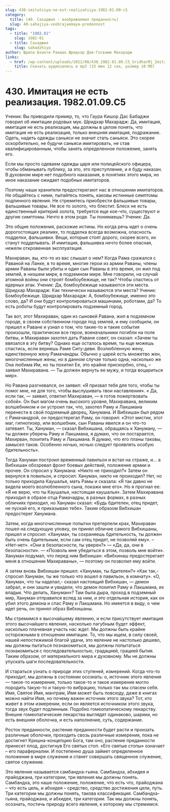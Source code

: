 ```yaml
---
slug: 430-imitatsiya-ne-est-realizatsiya-1982-01-09-c5
category:
  title: (40. Сахаджия - воображаемая преданность)
  slug: 40-sahajiya-voobrajaemaya-predannost
tags:
  - title: "1982.01"
    slug: 1982-01
  - title: Сахаджия
    slug: sahadzhiya
author: Шрила Бхакти Ракшак Шридхар Дев-Госвами Махарадж
links:
  - href: /wp-content/uploads/2012/08/430_1982.01.09.C5_SridharMj_Imitaciya_ne_est_realizaciya.mp3
    title: Скачать аудиозапись в mp3 (15 мин 12 сек, размер 10 Мб)
---
```


# 430. Имитация не есть реализация. 1982.01.09.C5

Ученик: Вы приводили пример, то, что Гаура Кишор Дас Бабаджи говорил об имитации родовых мук. Шридхар Махарадж: Да, имитация, имитация не есть реализация, мы должны в целом понять, что имитация не есть реализация, только внешняя имитация, подражание. Одеть, надеть одежды саньяси не значит стать саньяси. Это скорее оскорбительно, не будучи саньяси имитировать, не став квалифицированным, чтобы занять определенное положение, занять его.

Если мы просто одеваем одежды царя или полицейского офицера, чтобы обманывать публику, за это, это преступление, и я буду наказан. В духовном мире нет подобного наказания, в понятиях этого мира, но иное наказание ожидает подобных имитаторов.

Поэтому наши хранители предостерегают нас в отношении имитаторов. Не общайтесь с ними, пытайтесь понять, каковы истинные симптомы подлинного явления. Не стремитесь приобрести фальшивые товары, фальшивые товары. Не все то золото, что блестит. Блеск не есть единственный критерий золота, требуется еще кое-что, существуют и другие симптомы. Нечто в этом роде. Ты понимаешь? Ученик: Да.

Это общие положения, расхожие истины. Но когда речь идет о очень дорогостоящих реалиях, то подделка всегда возможна, опасность подделки, фальшивки. Вещи, которые стоят дорого, скорее всего, их станут подделывать. И имитация, фальшивка нечто более опасная, нежели откровенная эксплуатация.

Махираван, вы, кто-то из вас слышал о нем? Когда Рама сражался с Раваной на Ланке, в то время, многие герои из армии Раваны, члены армии Раваны были убиты и один сын Раваны в это время, он жил под землей, в низшем мире, в подземном мире. Мне говорили, на случай атомной войны они строят бомбоубежище, не так? Чтобы спастись от ядерных атак. Ученик: Да, бомбоубежище называются эти места. Шридхар Махарадж: Как технически называются эти места? Ученик: Бомбоубежище. Шридхар Махарадж: А, бомбоубежище, именно это слово, да? И они будут контролироваться машинами, роботами, да? То есть роботы будут контролировать подземный город.

Так вот, этот Махираван, один из сыновей Равана, жил в подземном городе, в своем собственном городе под землей, и ему сообщили, он пришел к Раване и узнал о том, что такие-то и такие события произошли, практически все герои, военачальники погибли на поле битвы, и Махираван захотел дать Раване совет, он сказал: «Зачем ты ввязался в эту битву? Однако еще осталось время, ты еще можешь спастись, если вернешь Раме Ситу-деви. Возлюбленную жену, единственную жену Рамачандры. Обычно у царей есть множетво жен, многочисленные жены, но в данном случае только одна, насколько же Она любима Им, но ты похитил Ее, это крайне прискорбно, отец, – заявил Махиравана. — Ты должен вернуть ее мужу, и тогда воцариться мир».

Но Равана разгневался, он заявил: «Я призвал тебя для того, чтобы ты помог мне, не для того, чтобы выслушивать твои наставления». « Да, если так, — заявил, ответил Махираван, — я готов пожертвовать собой». Он был магом очень высокого уровня, Махиравана, великим волшебником и он устроил так, что, захотел Раму и Лакшмана перенести в свой подземный дворец, Ханумана. И Вибхишан был рядом с Рамачандрой, он предостерегал Раму, он говорил: «Этот мистик, этот маг, гипнотизер, или волшебник, сын Раваны явился и он что-то затевает. Ты, Хануман, — сказал Вибхишана, обращаясь к Хануману, — ты должен уберечь Раму и Лакшмана, я думаю, что он постарается, Махирван, похитить Раму и Лакшмана. Я думаю, что его планы таковы, замысел таков. Особенно ночью, ночью следует проявлять особую бдительность».

Тогда Хануман построил временный павильон и встал на страже, и… а Вибхишан обозревал фронт боевых действий, положение армии и прочее. Он спросил у Ханумана: «Никто не приходил?» Затем он вернулся в повильон, и спросил: Хануман, никто не проиходил? Нет, но только приходила Каушалья, мать Рамы и сказала: «Я так давно не видела моего возлюбленного сына, покажи мне его». Но я прогнал ее: «Я не верю, что ты Каушалья, настоящая каушалья». Затем Махиравана приходил в образе отца Рамачадры, в разных формах, в разных обличиях приходил, но Хануман сказал: «Будь бдителен, отец придет, не пускай его, я приказываю тебе». Таким образом Вибхишан предостерег Ханумана.

Затем, когда многочисленные попытки претерпели крах, Махираван пошел на следующую уловку, он принял обличие самого Вибхишаны, пришел и спросил: «Хануман, ты сохраняешь бдительность, ты должен быть очень бдительным, если сам отец придет, не позволяй ему». – «Нет-нет». «Они в безопасности, ты уверен?» — «Да, да, они в безопасности». — «Позволь мне убедиться в этом, позволь мне войти». Хануман подумал, что перед ним Вибхишан: «Вибхинаш предостерегает меня в отношении Махираваны», — поэтому он позволил ему войти.

А затем вновь Вибхишан пришел: «Хануман, ты бдителен?» «Как так,- спросил Хануман, ты же только что вошел в павильон, в комнату». «О, Хануман, что ты наделал,- сказал настоящий Вибхишан, — демон забрал, и они зашли и увидели, что демон похитил Раму и Лакшмана, их владык. Что делать, Хануман»? Там была дыра, проход в подземный мир, Хануман отправился вслед за ним, и это отдельная история, как он убил этого демона и спас Раму и Лакшмана. Но имеется в виду, о чем идет речь, он принял образ Вибхишаны.

Мы стремимся к высочайшему явлению, и если присутствует имитация этого высочайшего явления, насколько пагубным будет эффект, насколько плачевная участь нас ждет. Мы должны быть крайне осторожными в отношении имитации. То, что мы ищем, в силу своей, нашей непостижимой благой удачи, это явление не настолько дешево, мы должны пытаться познакомиться, мы должны попытаться познакомиться с последовательностью, градацией, грацией бытия. Таким образом, от материального мира к духовному. Мы не должны упускать шаги последовательности.

И стараться узнать о природе этих ступеней, измерений. Когда что-то приходит, мы должны в состоянии осознать: о, источник этого явления — такое-то измерение, только такое-то и такое измерение могло породить такую-то и такую-то вибрацию, только так мы спасем себя. Имя, Святое Имя, мантрам, Имя может быть повсюду, даже в книгах можно найти Имя, но почему важен источник этого звука? Тот, кто живет в этом измерении, если он является источником этого звука, тогда звук будет подлинным. Подобно гомеопатическому лекарству. Внешне гомеопатические лекарства выглядят одинаково, шарики, но есть внешняя оболочка, и есть наполнение, суть, содержание.

Росток преданности, растение преданности будет расти и пронзать различные оболочки, проходить свозь различные измерения, пока не достигнет Кришна-концепцию Бога, там оно, растение преданности принесет плод, достигнув Его святых стоп. «Его святые стопы» означает – его параферналии. И постепенно душа займет определенное положение в мире служения и станет совершать священное служение, святое служение.

Это явление называется самбандха-гьяна. Самбандха, абхидея и прайоджана, три категории, три явления мы должны понять. Самбандха, это наше положение, положение, что есть что, прайоджана – что есть цель, и абхидея – средство, средство достижения цели, путь. Три категории мы должны понять, такова классификация. Самбандха-гьяна, прайоджана, и абхидея, три категории. Так мы должны понять, осознать, постичь природу всего явления, к которому мы стремимся.

